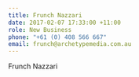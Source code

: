 ```yaml
---
title: Frunch Nazzari
date: 2017-02-07 17:33:00 +11:00
role: New Business
phone: "+61 (0) 408 566 667"
email: frunch@archetypemedia.com.au
---
```


Frunch Nazzari